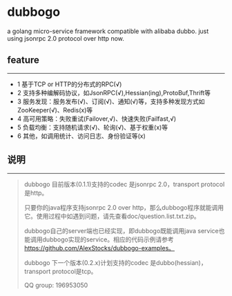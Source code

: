 # dubbogo #
a golang micro-service framework compatible with alibaba dubbo. just using jsonrpc 2.0 protocol over http now.

## feature ##
---
- 1 基于TCP or HTTP的分布式的RPC(√)
- 2 支持多种编解码协议，如JsonRPC(√),Hessian(ing),ProtoBuf,Thrift等
- 3 服务发现：服务发布(√)、订阅(√)、通知(√)等，支持多种发现方式如ZooKeeper(√)、Redis(x)等
- 4 高可用策略：失败重试(Failover,√)、快速失败(Failfast,√)
- 5 负载均衡：支持随机请求(√)、轮询(√)、基于权重(x)等
- 6 其他，如调用统计、访问日志、身份验证等(x)

## 说明 ##
---
> dubbogo 目前版本(0.1.1)支持的codec 是jsonrpc 2.0，transport protocol是http。
>
> 只要你的java程序支持jsonrpc 2.0 over http，那么dubbogo程序就能调用它。使用过程中如遇到问题，请先查看doc/question.list.txt.zip。
>
> dubbogo自己的server端也已经实现，即dubbogo既能调用java service也能调用dubbogo实现的service。相应的代码示例请参考 https://github.com/AlexStocks/dubbogo-examples。
>
> dubbogo 下一个版本(0.2.x)计划支持的codec 是dubbo(hessian)，transport protocol是tcp。
>
> QQ group: 196953050

